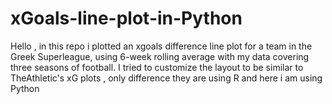 # xGoals-line-plot-in-Python
Hello , in this repo i plotted an xgoals difference line plot for a team in the
Greek Superleague, using 6-week rolling average with my data covering three seasons of football.
I tried to customize the layout to be similar to TheAthletic's xG plots , only difference they are using R and
here i am using Python
